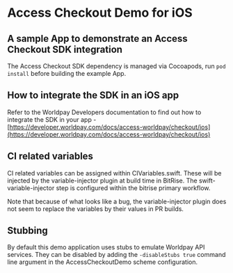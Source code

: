 # Access Checkout Demo for iOS

## A sample App to demonstrate an Access Checkout SDK integration

The Access Checkout SDK dependency is managed via Cocoapods, run `pod install` before building the example App.

## How to integrate the SDK in an iOS app

Refer to the Worldpay Developers documentation to find out how to integrate the SDK in your app - [https://developer.worldpay.com/docs/access-worldpay/checkout/ios](https://developer.worldpay.com/docs/access-worldpay/checkout/ios)

## CI related variables

CI related variables can be assigned within CIVariables.swift. These will be injected by the variable-injector plugin at build time in BitRise.
The swift-variable-injector step is configured within the bitrise primary workflow.

Note that because of what looks like a bug, the variable-injector plugin does not seem to replace the variables by their values in PR builds.

## Stubbing

By default this demo application uses stubs to emulate Worldpay API services. 
They can be disabled by adding the `-disableStubs true` command line argument in the AccessCheckoutDemo scheme configuration.
